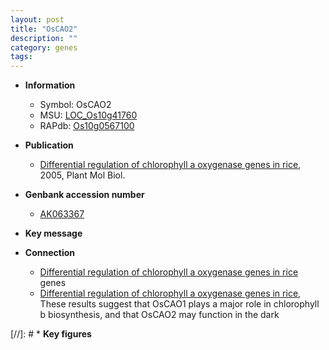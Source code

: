 ```yaml
---
layout: post
title: "OsCAO2"
description: ""
category: genes
tags: 
---
```


* **Information**  
    + Symbol: OsCAO2  
    + MSU: [LOC_Os10g41760](http://rice.plantbiology.msu.edu/cgi-bin/ORF_infopage.cgi?orf=LOC_Os10g41760)  
    + RAPdb: [Os10g0567100](http://rapdb.dna.affrc.go.jp/viewer/gbrowse_details/irgsp1?name=Os10g0567100)  

* **Publication**  
    + [Differential regulation of chlorophyll a oxygenase genes in rice](http://www.ncbi.nlm.nih.gov/pubmed?term=Differential+regulation+of+chlorophyll+a+oxygenase+genes+in+rice%5BTitle%5D), 2005, Plant Mol Biol.

* **Genbank accession number**  
    + [AK063367](http://www.ncbi.nlm.nih.gov/nuccore/AK063367)

* **Key message**  

* **Connection**  
    + [Differential regulation of chlorophyll a oxygenase genes in rice](CAO) genes
    + [Differential regulation of chlorophyll a oxygenase genes in rice](http://www.ncbi.nlm.nih.gov/pubmed?term=Differential+regulation+of+chlorophyll+a+oxygenase+genes+in+rice%5BTitle%5D), These results suggest that OsCAO1 plays a major role in chlorophyll b biosynthesis, and that OsCAO2 may function in the dark

[//]: # * **Key figures**  


